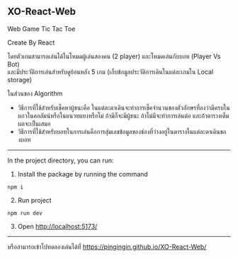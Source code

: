 ## XO-React-Web

Web Game Tic Tac Toe 

Create By React

โดยตัวเกมสามารถเล่นได้ในโหมดผู้เล่นสองคน (2 player) และโหมดเล่นกับบอท (Player Vs Bot)
<br>และมีประวัติการเล่นสำหรับดูย้อนหลัง 5 เกม (เก็บข้อมูลประวัติการเดินในแต่ละเกมใน Local storage)

ในส่วนของ Algorithm
- วิธีการที่ใช้สำหรับเช็คหาผู้ชนะคือ ในแต่ละตาเดินจะทำการเช็คจำนวนของตัวอักษรที่ลงว่ามีครบในแถวในคอลัมน์หรือในแนวทแยงหรือไม่
  ถ้ามีก็จะมีผู้ชนะ ถ้าไม่มีจะทำการเล่นต่อ และถ้าตารางเต็มผลจะเป็นเสมอ
- วิธีการที่ใช้สำหรับบอทในการเล่นคือการสุ่มเลขข้อมูลของช่องที่ว่างอยู่ในตารางในแต่ละตาเดินของบอท

<hr>

In the project directory, you can run:

1. Install the package by running the command
```
npm i
```
2. Run project
```
npm run dev
```
3. Open <http://localhost:5173/>

<hr>

หรือสามารถเข้าไปทดลองเล่นได้ที่ <https://pingingin.github.io/XO-React-Web/>
